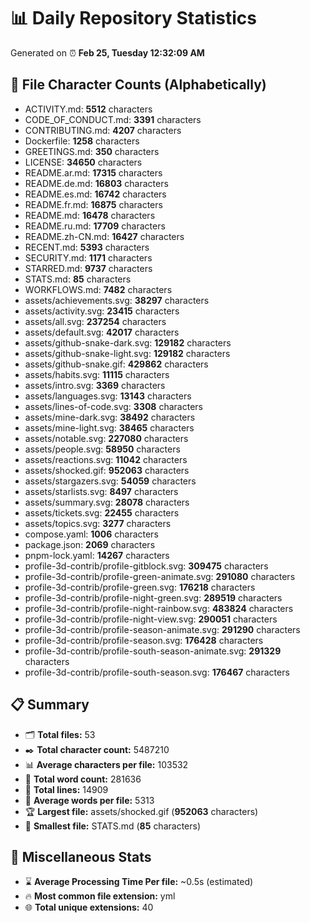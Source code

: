 # 📊 Daily Repository Statistics
Generated on ⏰ **Feb 25, Tuesday 12:32:09 AM**

## 📂 File Character Counts (Alphabetically)
- ACTIVITY.md: **5512** characters
- CODE_OF_CONDUCT.md: **3391** characters
- CONTRIBUTING.md: **4207** characters
- Dockerfile: **1258** characters
- GREETINGS.md: **350** characters
- LICENSE: **34650** characters
- README.ar.md: **17315** characters
- README.de.md: **16803** characters
- README.es.md: **16742** characters
- README.fr.md: **16875** characters
- README.md: **16478** characters
- README.ru.md: **17709** characters
- README.zh-CN.md: **16427** characters
- RECENT.md: **5393** characters
- SECURITY.md: **1171** characters
- STARRED.md: **9737** characters
- STATS.md: **85** characters
- WORKFLOWS.md: **7482** characters
- assets/achievements.svg: **38297** characters
- assets/activity.svg: **23415** characters
- assets/all.svg: **237254** characters
- assets/default.svg: **42017** characters
- assets/github-snake-dark.svg: **129182** characters
- assets/github-snake-light.svg: **129182** characters
- assets/github-snake.gif: **429862** characters
- assets/habits.svg: **11115** characters
- assets/intro.svg: **3369** characters
- assets/languages.svg: **13143** characters
- assets/lines-of-code.svg: **3308** characters
- assets/mine-dark.svg: **38492** characters
- assets/mine-light.svg: **38465** characters
- assets/notable.svg: **227080** characters
- assets/people.svg: **58950** characters
- assets/reactions.svg: **11042** characters
- assets/shocked.gif: **952063** characters
- assets/stargazers.svg: **54059** characters
- assets/starlists.svg: **8497** characters
- assets/summary.svg: **28078** characters
- assets/tickets.svg: **22455** characters
- assets/topics.svg: **3277** characters
- compose.yaml: **1006** characters
- package.json: **2069** characters
- pnpm-lock.yaml: **14267** characters
- profile-3d-contrib/profile-gitblock.svg: **309475** characters
- profile-3d-contrib/profile-green-animate.svg: **291080** characters
- profile-3d-contrib/profile-green.svg: **176218** characters
- profile-3d-contrib/profile-night-green.svg: **289519** characters
- profile-3d-contrib/profile-night-rainbow.svg: **483824** characters
- profile-3d-contrib/profile-night-view.svg: **290051** characters
- profile-3d-contrib/profile-season-animate.svg: **291290** characters
- profile-3d-contrib/profile-season.svg: **176428** characters
- profile-3d-contrib/profile-south-season-animate.svg: **291329** characters
- profile-3d-contrib/profile-south-season.svg: **176467** characters

## 📋 Summary
- 🗂️ **Total files:** 53
- ✒️ **Total character count:** 5487210
- 📊 **Average characters per file:** 103532
- 📝 **Total word count:** 281636
- 🧾 **Total lines:** 14909
- 📐 **Average words per file:** 5313
- 🏆 **Largest file:** assets/shocked.gif (**952063** characters)
- 🥉 **Smallest file:** STATS.md (**85** characters)

## 🌟 Miscellaneous Stats
- ⌛ **Average Processing Time Per file:** ~0.5s (estimated)
- 🔥 **Most common file extension:** yml
- 🌐 **Total unique extensions:** 40
